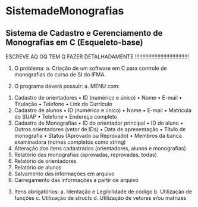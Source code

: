 # SistemadeMonografias
## Sistema de Cadastro e Gerenciamento de Monografias em C (Esqueleto-base)
ESCREVE AQ OQ TEM Q FAZER DETALHADAMENTE !!!!!!!!!!!!!!!!!!!!!!!!!!!!!!!!!!!!

1) O problema:
a. Criação de um software em C para controle de monografias do curso de SI do
IFMA.

3) O programa deverá possuir:
a. MENU com:
1. Cadastro de orientadores
• ID (numérico e único)
• Nome
• E-mail
• Titulação
• Telefone
• Link do Currículo
2. Cadastro de alunos
• ID (numérico e único)
• Nome
• E-mail
• Matrícula do SUAP
• Telefone
• Endereço completo
3. Cadastro de Monografias
• ID do orientador principal
• ID do aluno
• Outros orientadores (vetor de IDs)
• Data de apresentação
• Título de monografia
• Status (Aprovado ou Reprovado)
• Membros da banca examinadora (nomes completos como
string)
4. Alteração dos itens cadastrados (orientadores, alunos e monografias)
5. Relatório das monografias (aprovadas, reprovadas, todas)
6. Relatório de orientadores
7. Relatório de alunos
8. Salvamento das informações em arquivo
9. Carregamento das informações a partir de arquivo
    
3) Itens obrigatórios:
a. Identação e Legibilidade de código
b. Utilização de funções
c. Utilização de structs
d. Utilização de vetores e/ou matrizes
